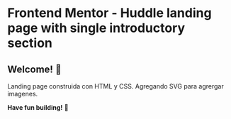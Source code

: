 # Frontend Mentor - Huddle landing page with single introductory section

## Welcome! 👋

Landing page construida con HTML y CSS. Agregando SVG para agrergar imagenes.

**Have fun building!** 🚀
